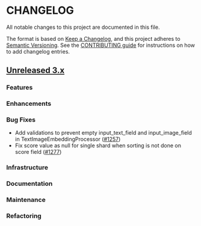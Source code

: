 # CHANGELOG
All notable changes to this project are documented in this file.

The format is based on [Keep a Changelog](https://keepachangelog.com/en/1.0.0/), and this project adheres to [Semantic Versioning](https://semver.org/spec/v2.0.0.html). See the [CONTRIBUTING guide](./CONTRIBUTING.md#Changelog) for instructions on how to add changelog entries.

## [Unreleased 3.x](https://github.com/opensearch-project/neural-search/compare/main...HEAD)

### Features

### Enhancements

### Bug Fixes
- Add validations to prevent empty input_text_field and input_image_field in TextImageEmbeddingProcessor ([#1257](https://github.com/opensearch-project/neural-search/pull/1257))
- Fix score value as null for single shard when sorting is not done on score field ([#1277](https://github.com/opensearch-project/neural-search/pull/1277))

### Infrastructure

### Documentation

### Maintenance

### Refactoring
